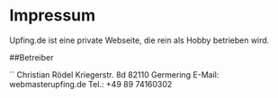 # Impressum
Upfing.de ist eine private Webseite, die rein als Hobby betrieben wird.

##Betreiber

``
Christian Rödel
Kriegerstr. 8d
82110 Germering
E-Mail: webmaster<at>upfing.de
Tel.: +49 89 74160302
```
